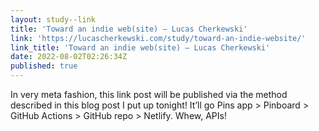 ```yaml
---
layout: study--link
title: 'Toward an indie web(site) – Lucas Cherkewski'
link: 'https://lucascherkewski.com/study/toward-an-indie-website/'
link_title: 'Toward an indie web(site) – Lucas Cherkewski'
date: 2022-08-02T02:26:34Z
published: true
---
```

In very meta fashion, this link post will be published via the method described in this blog post I put up tonight! It’ll go Pins app > Pinboard > GitHub Actions > GitHub repo > Netlify. Whew, APIs!
